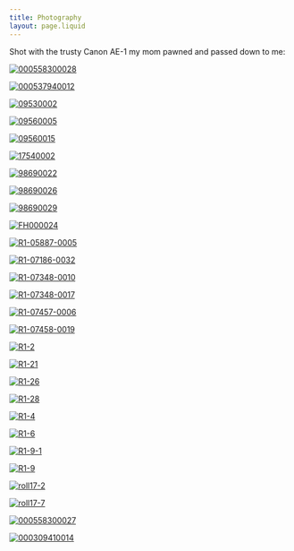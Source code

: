 ```yaml
---
title: Photography
layout: page.liquid
---
```


Shot with the trusty Canon AE-1 my mom pawned and passed down to me:

[![000558300028](/images/000558300028.jpg)](/images/000558300028.jpg)

[![000537940012](/images/000537940012.jpg)](/images/000537940012.jpg)

[![09530002](/images/09530002.jpg)](/images/09530002.jpg)

[![09560005](/images/09560005.jpg)](/images/09560005.jpg)

[![09560015](/images/09560015.jpg)](/images/09560015.jpg)

[![17540002](/images/17540002.jpg)](/images/17540002.jpg)

[![98690022](/images/98690022.jpg)](/images/98690022.jpg)

[![98690026](/images/98690026.jpg)](/images/98690026.jpg)

[![98690029](/images/98690029.jpg)](/images/98690029.jpg)

[![FH000024](/images/FH000024.jpg)](/images/FH000024.jpg)

[![R1-05887-0005](/images/R1-05887-0005.jpg)](/images//R1-05887-0005.jpg)

[![R1-07186-0032](/images/R1-07186-0032.jpg)](/images//R1-07186-0032.jpg)

[![R1-07348-0010](/images/R1-07348-0010.jpg)](/images//R1-07348-0010.jpg)

[![R1-07348-0017](/images/R1-07348-0017.jpg)](/images//R1-07348-0017.jpg)

[![R1-07457-0006](/images/R1-07457-0006.jpg)](/images//R1-07457-0006.jpg)

[![R1-07458-0019](/images/R1-07458-0019.jpg)](/images//R1-07458-0019.jpg)

[![R1-2](/images/R1-2.jpg)](/images/R1-2.jpg)

[![R1-21](/images/R1-21.jpg)](/images/R1-21.jpg)

[![R1-26](/images/R1-26.jpg)](/images/R1-26.jpg)

[![R1-28](/images/R1-28.jpg)](/images/R1-28.jpg)

[![R1-4](/images/R1-4.jpg)](/images/R1-4.jpg)

[![R1-6](/images/R1-6.jpg)](/images/R1-6.jpg)

[![R1-9-1](/images/R1-9-1.jpg)](/assets/R1-9-1.jpg)

[![R1-9](/images/R1-9.jpg)](/images/R1-9.jpg)

[![roll17-2](/images/roll17-2.jpg)](/images/roll17-2.jpg)

[![roll17-7](/images/roll17-7.jpg)](/images/roll17-7.jpg)

[![000558300027](/images/000558300027.jpg)](/images/000558300027.jpg)

[![000309410014](/images/000309410014.jpg)](/images/000309410014.jpg)

